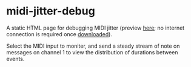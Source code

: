 # midi-jitter-debug
A static HTML page for debugging MIDI jitter (preview [here](https://ianhalbwachs.github.io/midi-jitter-debug/); no internet connection is required once [downloaded](https://raw.githubusercontent.com/IanHalbwachs/midi-jitter-debug/master/index.html)).

Select the MIDI input to moniter, and send a steady stream of note on messages on channel 1 to view the distribution of durations between events.

